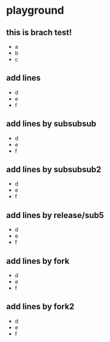 # playground

## this is brach test!
- a
- b
- c

## add lines
- d
- e
- f

## add lines by subsubsub
- d
- e
- f

## add lines by subsubsub2
- d
- e
- f

## add lines by release/sub5
- d
- e
- f

## add lines by fork
- d
- e
- f

## add lines by fork2
- d
- e
- f
